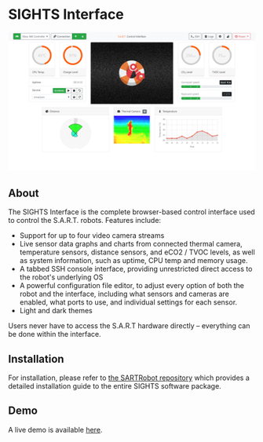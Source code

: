 # SIGHTS Interface

![Screenshot](images/demo_screenshot_light.png "Screenshot of the interface")

## About

The SIGHTS Interface is the complete browser-based control interface used to control the S.A.R.T. robots.
Features include:

- Support for up to four video camera streams
- Live sensor data graphs and charts from connected thermal camera, temperature sensors, distance sensors, and eCO2 / TVOC levels, as well as system information, such as uptime, CPU temp and memory usage.
- A tabbed SSH console interface, providing unrestricted direct access to the robot's underlying OS
- A powerful configuration file editor, to adjust every option of both the robot and the interface, including what sensors and cameras are enabled, what ports to use, and individual settings for each sensor.
- Light and dark themes

Users never have to access the S.A.R.T hardware directly – everything can be done within the interface.

## Installation

For installation, please refer to [the SARTRobot repository](https://github.com/SFXRescue/SARTRobot) which provides a detailed installation guide to the entire SIGHTS software package.

## Demo

A live demo is available [here](https://www.sfxrescue.com/interfacedemo).